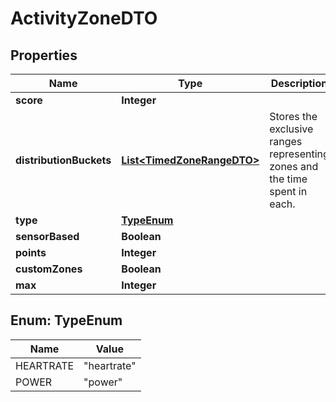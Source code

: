 

# ActivityZoneDTO

## Properties

Name | Type | Description | Notes
------------ | ------------- | ------------- | -------------
**score** | **Integer** |  |  [optional]
**distributionBuckets** | [**List&lt;TimedZoneRangeDTO&gt;**](TimedZoneRangeDTO.md) | Stores the exclusive ranges representing zones and the time spent in each. |  [optional]
**type** | [**TypeEnum**](#TypeEnum) |  |  [optional]
**sensorBased** | **Boolean** |  |  [optional]
**points** | **Integer** |  |  [optional]
**customZones** | **Boolean** |  |  [optional]
**max** | **Integer** |  |  [optional]



## Enum: TypeEnum

Name | Value
---- | -----
HEARTRATE | &quot;heartrate&quot;
POWER | &quot;power&quot;



